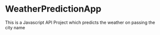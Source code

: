 # WeatherPredictionApp
This is a Javascript API Project which predicts the weather on passing the city name
